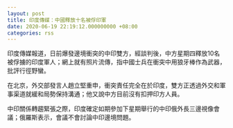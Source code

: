 ```yaml
---
layout: post
title: 印度傳媒：中國釋放十名被俘印軍
date: 2020-06-19 22:19:12.000000000 +08:00
categories: rss
---
```


印度傳媒報道，日前爆發邊境衝突的中印雙方，經談判後，中方星期四釋放10名被俘擄的印度軍人；網上就有照片流傳，指中國士兵在衝突中用狼牙棒作為武器，批評行徑野蠻。

在北京，外交部發言人趙立堅重申，衝突責任完全在於印度，雙方正透過外交和軍事渠道就緩和局勢保持溝通；他又說中方目前沒有扣押印方人員。

中印關係轉趨緊張之際，印度確定如期參加下星期舉行的中印俄外長三邊視像會議；俄羅斯表示，會議不會討論中印邊境問題。
